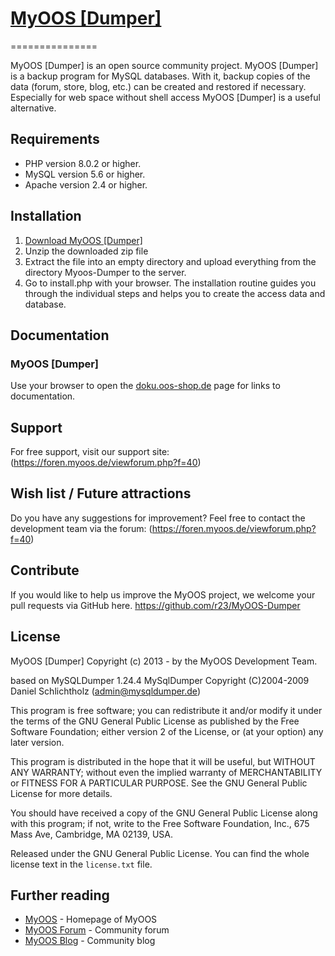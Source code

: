 # [MyOOS [Dumper]](https://www.oos-shop.de) 
===============

MyOOS [Dumper] is an open source community project. MyOOS [Dumper] is a backup program for MySQL databases. With it, backup copies of the data (forum, store, blog, etc.) can be created and restored if necessary. Especially for web space without shell access MyOOS [Dumper] is a useful alternative. 

Requirements
------------

- PHP version 8.0.2 or higher.
- MySQL version 5.6 or higher.
- Apache version 2.4 or higher.


Installation
------------

1. [Download MyOOS [Dumper]](https://github.com/r23/myoosdumper/releases)
2. Unzip the downloaded zip file 
3. Extract the file into an empty directory and upload everything from the directory Myoos-Dumper to the server.
4. Go to install.php with your browser. The installation routine guides you through the individual steps and helps you to create the access data and database. 


Documentation
-------------

### MyOOS [Dumper]
Use your browser to open the [doku.oos-shop.de](https://doku.oos-shop.de/myoos-benutzerhandbuch/ueber-myoos/eine-einfuehrung-in-das-myoos-shopsystem/ueber-mysqldumper/) page for links to documentation.


Support
-------------
For free support, visit our support site: (https://foren.myoos.de/viewforum.php?f=40)



Wish list / Future attractions
-------------
Do you have any suggestions for improvement? Feel free to contact the development team via the forum: (https://foren.myoos.de/viewforum.php?f=40)




Contribute
-------------
If you would like to help us improve the MyOOS project, we welcome your pull requests via GitHub here.
https://github.com/r23/MyOOS-Dumper


License
-------------
MyOOS [Dumper] Copyright (c) 2013 - by the MyOOS Development Team.

based on MySQLDumper 1.24.4
MySqlDumper Copyright (C)2004-2009 Daniel Schlichtholz (admin@mysqldumper.de)

This program is free software; you can redistribute it and/or modify it under 
the terms of the GNU General Public License as published by the Free Software 
Foundation; either version 2 of the License, or (at your option) any later 
version.

This program is distributed in the hope that it will be useful, but WITHOUT 
ANY WARRANTY; without even the implied warranty of MERCHANTABILITY or FITNESS 
FOR A PARTICULAR PURPOSE.  See the GNU General Public License for more 
details.

You should have received a copy of the GNU General Public License along with 
this program; if not, write to the Free Software Foundation, Inc., 675 Mass 
Ave, Cambridge, MA 02139, USA.

Released under the GNU General Public License. You can find the whole license text in the `license.txt` file.


## Further reading

* [MyOOS](https://www.oos-shop.de) - Homepage of MyOOS 
* [MyOOS Forum](https://foren.myoos.de/viewforum.php?f=40) - Community forum
* [MyOOS Blog](https://blog.myoos.de) - Community blog
